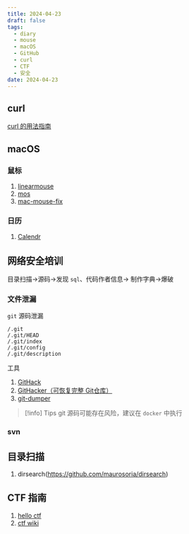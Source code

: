 ```yaml
---
title: 2024-04-23
draft: false
tags:
  - diary
  - mouse
  - macOS
  - GitHub
  - curl
  - CTF
  - 安全
date: 2024-04-23
---
```

## curl

[curl 的用法指南](https://www.ruanyifeng.com/blog/2019/09/curl-reference.html)

## macOS

### 鼠标

1. [linearmouse](https://github.com/linearmouse/linearmouse)
2. [mos](https://github.com/Caldis/Mos)
3. [mac-mouse-fix](https://github.com/noah-nuebling/mac-mouse-fix/)

### 日历

1. [Calendr](https://github.com/pakerwreah/Calendr)
## 网络安全培训

目录扫描->源码->发现 `sql`、代码作者信息-> 制作字典->爆破

### 文件泄漏

`git` 源码泄漏

```
/.git 
/.git/HEAD 
/.git/index 
/.git/config 
/.git/description
```

工具
1. [GitHack](https://github.com/lijiejie/GitHack)
2. [GitHacker（可恢复完整 Git仓库）](https://github.com/WangYihang/GitHacker)
3. [git-dumper](https://github.com/arthaud/git-dumper)

> [!info] Tips
> git 源码可能存在风险，建议在 `docker` 中执行
### svn

## 目录扫描

1. dirsearch(https://github.com/maurosoria/dirsearch)

## CTF 指南

1. [hello ctf](https://hello-ctf.com/)
2. [ctf wiki](https://ctf-wiki.org/)


